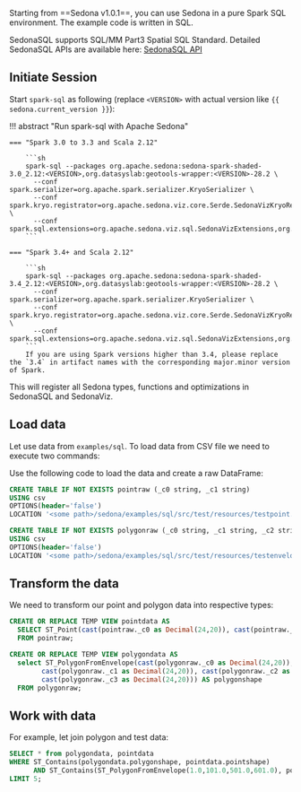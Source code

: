 Starting from ==Sedona v1.0.1==, you can use Sedona in a pure Spark SQL environment. The example code is written in SQL.

SedonaSQL supports SQL/MM Part3 Spatial SQL Standard. Detailed SedonaSQL APIs are available here: [SedonaSQL API](../api/sql/Overview.md)

## Initiate Session

Start `spark-sql` as following (replace `<VERSION>` with actual version like `{{ sedona.current_version }}`):

!!! abstract "Run spark-sql with Apache Sedona"

	=== "Spark 3.0 to 3.3 and Scala 2.12"

        ```sh
        spark-sql --packages org.apache.sedona:sedona-spark-shaded-3.0_2.12:<VERSION>,org.datasyslab:geotools-wrapper:<VERSION>-28.2 \
          --conf spark.serializer=org.apache.spark.serializer.KryoSerializer \
          --conf spark.kryo.registrator=org.apache.sedona.viz.core.Serde.SedonaVizKryoRegistrator \
          --conf spark.sql.extensions=org.apache.sedona.viz.sql.SedonaVizExtensions,org.apache.sedona.sql.SedonaSqlExtensions
        ```

	=== "Spark 3.4+ and Scala 2.12"

        ```sh
        spark-sql --packages org.apache.sedona:sedona-spark-shaded-3.4_2.12:<VERSION>,org.datasyslab:geotools-wrapper:<VERSION>-28.2 \
          --conf spark.serializer=org.apache.spark.serializer.KryoSerializer \
          --conf spark.kryo.registrator=org.apache.sedona.viz.core.Serde.SedonaVizKryoRegistrator \
          --conf spark.sql.extensions=org.apache.sedona.viz.sql.SedonaVizExtensions,org.apache.sedona.sql.SedonaSqlExtensions
        ```
        If you are using Spark versions higher than 3.4, please replace the `3.4` in artifact names with the corresponding major.minor version of Spark.

This will register all Sedona types, functions and optimizations in SedonaSQL and SedonaViz.

## Load data

Let use data from `examples/sql`.  To load data from CSV file we need to execute two commands:

Use the following code to load the data and create a raw DataFrame:

```sql
CREATE TABLE IF NOT EXISTS pointraw (_c0 string, _c1 string)
USING csv
OPTIONS(header='false')
LOCATION '<some path>/sedona/examples/sql/src/test/resources/testpoint.csv';

CREATE TABLE IF NOT EXISTS polygonraw (_c0 string, _c1 string, _c2 string, _c3 string)
USING csv
OPTIONS(header='false')
LOCATION '<some path>/sedona/examples/sql/src/test/resources/testenvelope.csv';

```

## Transform the data

We need to transform our point and polygon data into respective types:

```sql
CREATE OR REPLACE TEMP VIEW pointdata AS
  SELECT ST_Point(cast(pointraw._c0 as Decimal(24,20)), cast(pointraw._c1 as Decimal(24,20))) AS pointshape
  FROM pointraw;

CREATE OR REPLACE TEMP VIEW polygondata AS
  select ST_PolygonFromEnvelope(cast(polygonraw._c0 as Decimal(24,20)),
        cast(polygonraw._c1 as Decimal(24,20)), cast(polygonraw._c2 as Decimal(24,20)),
        cast(polygonraw._c3 as Decimal(24,20))) AS polygonshape
  FROM polygonraw;
```

## Work with data

For example, let join polygon and test data:

```sql
SELECT * from polygondata, pointdata
WHERE ST_Contains(polygondata.polygonshape, pointdata.pointshape)
      AND ST_Contains(ST_PolygonFromEnvelope(1.0,101.0,501.0,601.0), polygondata.polygonshape)
LIMIT 5;
```
